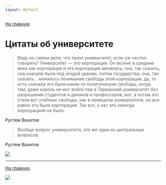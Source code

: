 ```yaml
---
layout: default
---
```


[На главную](./)

# Цитаты об университете


> Ведь на самом деле, что такое университет, если уж честно говорить? Университет — это корпорация. Он возник в средние века как корпорация и эта корпорация менялась, она, так сказать, она сначала была под эгидой церкви, потом государства, она, так сказать… менялось понимание свободы этой корпорации, да, то есть сначала это были какие-то политические свободы, когда, там, даже король не мог войти там в Парижский университет без разрешения студентов и деканов и профессоров, вот, а потом это стали вот учебные свободы, как в немецком университете, но все равно это была корпорация. Так вот, у нас это никогда корпорацией не было.

Рустем Вахитов
 
> Вообще вопрос университета, это же один из центральных вопросов.

Рустем Вахитов


![](https://live.staticflickr.com/65535/53772844694_8d7b61979d_b.jpg)



-----

[На главную](./)

![](./logo.png)
